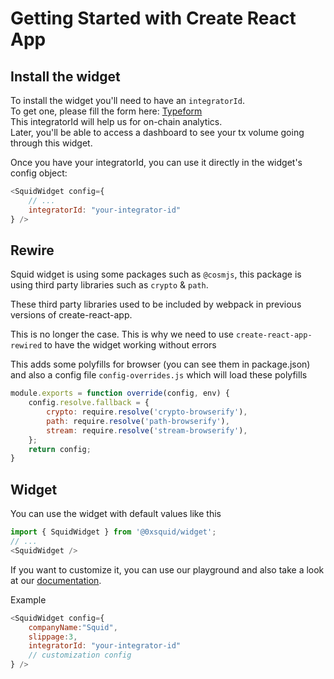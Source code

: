 # Getting Started with Create React App


## Install the widget

To install the widget you'll need to have an `integratorId`.  
To get one, please fill the form here: [Typeform](https://l19g3aali76.typeform.com/integrator-id)  
This integratorId will help us for on-chain analytics.  
Later, you'll be able to access a dashboard to see your tx volume going through this widget.

Once you have your integratorId, you can use it directly in the widget's config object:


```js
<SquidWidget config={ 
    // ...
    integratorId: "your-integrator-id"
} />
```

## Rewire

Squid widget is using some packages such as `@cosmjs`, this package is using third party libraries such as `crypto` & `path`.

These third party libraries used to be included by webpack in previous versions of create-react-app.

This is no longer the case. This is why we need to use `create-react-app-rewired` to have the widget working without errors

This adds some polyfills for browser (you can see them in package.json) and also a config file `config-overrides.js` which will load these polyfills

```js
module.exports = function override(config, env) {
    config.resolve.fallback = {
        crypto: require.resolve('crypto-browserify'),
        path: require.resolve('path-browserify'),
        stream: require.resolve('stream-browserify'),
    };
    return config;
}
```

## Widget

You can use the widget with default values like this

```js
import { SquidWidget } from '@0xsquid/widget';
// ...
<SquidWidget />
```

If you want to customize it, you can use our playground and also take a look at our [documentation](https://docs.0xsquid.com/widget/customisation).

Example
```js
<SquidWidget config={ 
    companyName:"Squid",
    slippage:3,
    integratorId: "your-integrator-id"
    // customization config
} />
```